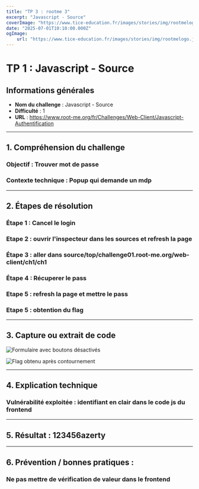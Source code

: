 ```yaml
---
title: "TP 3 : rootme 3"
excerpt: "Javascript - Source"
coverImage: "https://www.tice-education.fr/images/stories/img/rootmelogo.jpg"
date: "2025-07-01T10:10:00.000Z"
ogImage:
    url: "https://www.tice-education.fr/images/stories/img/rootmelogo.jpg"
---
```


# TP 1 : Javascript - Source

## Informations générales

-   **Nom du challenge** : Javascript - Source
-   **Difficulté** : 1
-   **URL** : https://www.root-me.org/fr/Challenges/Web-Client/Javascript-Authentification

---

## 1. Compréhension du challenge

### Objectif : Trouver mot de passe

### Contexte technique : Popup qui demande un mdp

---

## 2. Étapes de résolution

### Étape 1 : Cancel le login

### Etape 2 : ouvrir l'inspecteur dans les sources et refresh la page

### Étape 3 : aller dans source/top/challenge01.root-me.org/web-client/ch1/ch1

### Étape 4 : Récuperer le pass

### Etape 5 : refresh la page et mettre le pass

### Etape 5 : obtention du flag

---

## 3. Capture ou extrait de code

![Formulaire avec boutons désactivés](/assets/blog/rootme/step4-1.png)

![Flag obtenu après contournement](/assets/blog/rootme/step4-2.png)

---

## 4. Explication technique

### Vulnérabilité exploitée : identifiant en clair dans le code js du frontend

---

## 5. Résultat : 123456azerty

---

## 6. Prévention / bonnes pratiques :

### Ne pas mettre de vérification de valeur dans le frontend
